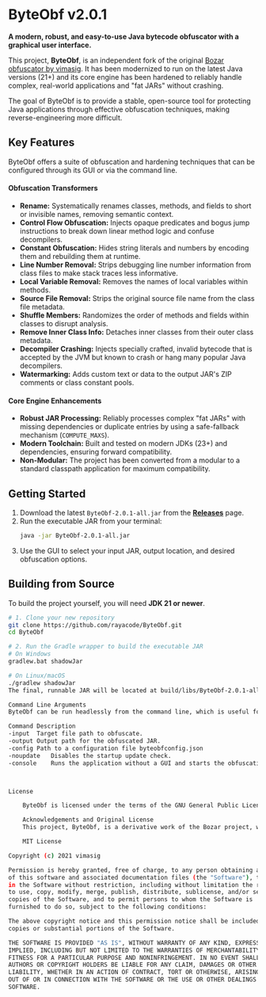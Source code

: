 # ByteObf v2.0.1

**A modern, robust, and easy-to-use Java bytecode obfuscator with a graphical user interface.**

This project, **ByteObf**, is an independent fork of the original [Bozar obfuscator by vimasig](https://github.com/vimasig/Bozar). It has been modernized to run on the latest Java versions (21+) and its core engine has been hardened to reliably handle complex, real-world applications and "fat JARs" without crashing.

The goal of ByteObf is to provide a stable, open-source tool for protecting Java applications through effective obfuscation techniques, making reverse-engineering more difficult.

## Key Features

ByteObf offers a suite of obfuscation and hardening techniques that can be configured through its GUI or via the command line.

#### Obfuscation Transformers
*   **Rename:** Systematically renames classes, methods, and fields to short or invisible names, removing semantic context.
*   **Control Flow Obfuscation:** Injects opaque predicates and bogus jump instructions to break down linear method logic and confuse decompilers.
*   **Constant Obfuscation:** Hides string literals and numbers by encoding them and rebuilding them at runtime.
*   **Line Number Removal:** Strips debugging line number information from class files to make stack traces less informative.
*   **Local Variable Removal:** Removes the names of local variables within methods.
*   **Source File Removal:** Strips the original source file name from the class file metadata.
*   **Shuffle Members:** Randomizes the order of methods and fields within classes to disrupt analysis.
*   **Remove Inner Class Info:** Detaches inner classes from their outer class metadata.
*   **Decompiler Crashing:** Injects specially crafted, invalid bytecode that is accepted by the JVM but known to crash or hang many popular Java decompilers.
*   **Watermarking:** Adds custom text or data to the output JAR's ZIP comments or class constant pools.

#### Core Engine Enhancements
*   **Robust JAR Processing:** Reliably processes complex "fat JARs" with missing dependencies or duplicate entries by using a safe-fallback mechanism (`COMPUTE_MAXS`).
*   **Modern Toolchain:** Built and tested on modern JDKs (23+) and dependencies, ensuring forward compatibility.
*   **Non-Modular:** The project has been converted from a modular to a standard classpath application for maximum compatibility.

## Getting Started

1.  Download the latest `ByteObf-2.0.1-all.jar` from the [**Releases**](https://github.com/rayacode/ByteObf/releases) page.
2.  Run the executable JAR from your terminal:
    ```bash
    java -jar ByteObf-2.0.1-all.jar
    ```
3.  Use the GUI to select your input JAR, output location, and desired obfuscation options.

## Building from Source

To build the project yourself, you will need **JDK 21 or newer**.

```bash
# 1. Clone your new repository
git clone https://github.com/rayacode/ByteObf.git
cd ByteObf

# 2. Run the Gradle wrapper to build the executable JAR
# On Windows
gradlew.bat shadowJar

# On Linux/macOS
./gradlew shadowJar
The final, runnable JAR will be located at build/libs/ByteObf-2.0.1-all.jar.

Command Line Arguments
ByteObf can be run headlessly from the command line, which is useful for integration into automated build scripts.

Command	Description
-input	Target file path to obfuscate.
-output	Output path for the obfuscated JAR.
-config	Path to a configuration file byteobfconfig.json
-noupdate	Disables the startup update check.
-console	Runs the application without a GUI and starts the obfuscation task immediately.



License

    ByteObf is licensed under the terms of the GNU General Public License v3.0.

    Acknowledgements and Original License
    This project, ByteObf, is a derivative work of the Bozar project, which was originally created by vimasig and licensed under the MIT license. The original copyright notice for the Bozar project is preserved below as required by its license.

    MIT License

Copyright (c) 2021 vimasig

Permission is hereby granted, free of charge, to any person obtaining a copy
of this software and associated documentation files (the "Software"), to deal
in the Software without restriction, including without limitation the rights
to use, copy, modify, merge, publish, distribute, sublicense, and/or sell
copies of the Software, and to permit persons to whom the Software is
furnished to do so, subject to the following conditions:

The above copyright notice and this permission notice shall be included in all
copies or substantial portions of the Software.

THE SOFTWARE IS PROVIDED "AS IS", WITHOUT WARRANTY OF ANY KIND, EXPRESS OR
IMPLIED, INCLUDING BUT NOT LIMITED TO THE WARRANTIES OF MERCHANTABILITY,
FITNESS FOR A PARTICULAR PURPOSE AND NONINFRINGEMENT. IN NO EVENT SHALL THE
AUTHORS OR COPYRIGHT HOLDERS BE LIABLE FOR ANY CLAIM, DAMAGES OR OTHER
LIABILITY, WHETHER IN AN ACTION OF CONTRACT, TORT OR OTHERWISE, ARISING FROM,
OUT OF OR IN CONNECTION WITH THE SOFTWARE OR THE USE OR OTHER DEALINGS IN THE
SOFTWARE.